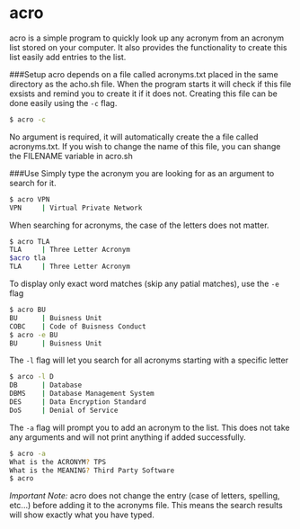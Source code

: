 # acro

acro is a simple program to quickly look up any acronym from an acronym list stored on your computer.  It also provides the functionality to create this list easily add entries to the list.

###Setup
acro depends on a file called acronyms.txt placed in the same directory as the acho.sh file.  When the program starts it will check if this file exsists and remind you to create it if it does not.  Creating this file can be done easily using the `-c` flag.
```sh
$ acro -c
```
No argument is required, it will automatically create the a file called acronyms.txt.  If you wish to change the name of this file, you can shange the FILENAME variable in acro.sh

###Use
Simply type the acronym you are looking for as an argument to search for it.
```sh
$ acro VPN
VPN     | Virtual Private Network
```
When searching for acronyms, the case of the letters does not matter.
```sh
$ acro TLA
TLA     | Three Letter Acronym
$acro tla
TLA     | Three Letter Acronym
```

To display only exact word matches (skip any patial matches), use the `-e` flag
```sh
$ acro BU
BU      | Buisness Unit
COBC    | Code of Buisness Conduct
$ acro -e BU
BU      | Buisness Unit
```

The `-l` flag will let you search for all acronyms starting with a specific letter
```sh
$ arco -l D
DB      | Database
DBMS    | Database Management System
DES     | Data Encryption Standard
DoS     | Denial of Service
```

The `-a` flag will prompt you to add an acronym to the list.  This does not take any arguments and will not print anything if added successfully.
```sh
$ acro -a
What is the ACRONYM? TPS
What is the MEANING? Third Party Software
$ acro
```
*Important Note:*
acro does not change the entry (case of letters, spelling, etc...) before adding it to the acronyms file.  This means the search results will show exactly what you have typed.




